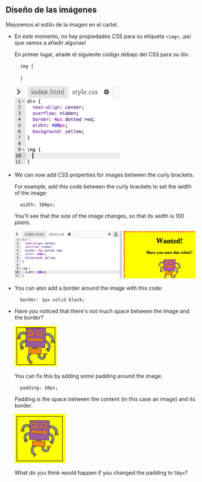 ## Diseño de las imágenes

Mejoremos el estilo de la imagen en el cartel.

+ En este momento, no hay propiedades CSS para su etiqueta `<img>`, ¡así que vamos a añadir algunas!
    
    En primer lugar, añade el siguiente código debajo del CSS para su div:
    
        img {
        
        }
        
    
    ![captura de pantalla](images/wanted-img-css.png)

+ We can now add CSS properties for images between the curly brackets.
    
    For example, add this code between the curly brackets to set the width of the image:
    
        width: 100px;
        
    
    You'll see that the size of the image changes, so that its width is 100 pixels.
    
    ![captura de pantalla](images/wanted-img-width.png)

+ You can also add a border around the image with this code:
    
        border: 1px solid black;
        

+ Have you noticed that there's not much space between the image and the border?
    
    ![captura de pantalla](images/wanted-img-border.png)
    
    You can fix this by adding some padding around the image:
    
        padding: 10px;
        
    
    Padding is the space between the content (in this case an image) and its border.
    
    ![captura de pantalla](images/wanted-img-padding.png)
    
    What do you think would happen if you changed the padding to `50px`?